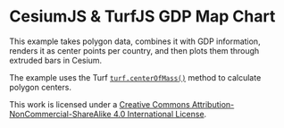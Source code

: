 # CesiumJS & TurfJS GDP Map Chart

This example takes polygon data, combines it with GDP information, renders it as center points per country, and then plots them through extruded bars in Cesium.

The example uses the Turf [`turf.centerOfMass()`](http://turfjs.org/docs#centerOfMass) method to calculate polygon centers.

This work is licensed under a [Creative Commons Attribution-NonCommercial-ShareAlike 4.0 International License](http://creativecommons.org/licenses/by-nc-sa/4.0/).
